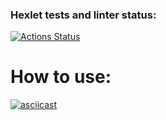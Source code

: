### Hexlet tests and linter status:
[![Actions Status](https://github.com/almazidiyatshin/frontend-project-lvl2/workflows/hexlet-check/badge.svg)](https://github.com/almazidiyatshin/frontend-project-lvl2/actions)

# How to use:
[![asciicast](https://asciinema.org/a/QgvhC1tzOZJfwznhO65QCWaEa.svg)](https://asciinema.org/a/QgvhC1tzOZJfwznhO65QCWaEa)
